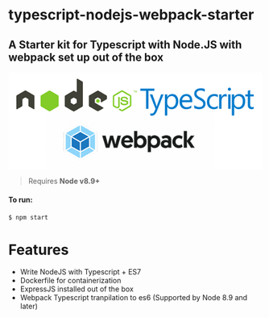 # typescript-nodejs-webpack-starter

## A Starter kit for Typescript with Node.JS with webpack set up out of the box

<img src="assets/cover.png" align="center">

> Requires **Node v8.9+**

#### To run:

```
$ npm start
```

# Features

* Write NodeJS with Typescript + ES7
* Dockerfile for containerization
* ExpressJS installed out of the box
* Webpack Typescript tranpilation to es6 (Supported by Node 8.9 and later)
